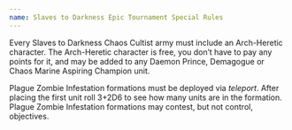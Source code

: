 ```yaml
---
name: Slaves to Darkness Epic Tournament Special Rules
---
```

Every Slaves to Darkness Chaos Cultist army must include an Arch-Heretic character. The Arch-Heretic character is free, you don’t have to pay any points for it, and may be added to any Daemon Prince, Demagogue or Chaos Marine Aspiring Champion unit.

Plague Zombie Infestation formations must be deployed via _teleport_. After placing the first unit roll 3+2D6 to see how many units are in the formation. Plague Zombie Infestation formations may contest, but not control, objectives.
